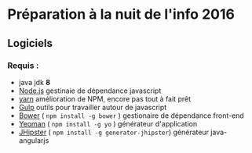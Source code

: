 # Préparation à la nuit de l'info 2016


## Logiciels

### Requis :

* java jdk **8**
* [Node.js]() gestinaie de dépendance javascript
* [yarn]() amélioration de NPM, encore pas tout à fait prêt
* [Gulp]() outils pour travailler autour de javascript
* [Bower]() ( `npm install -g bower` ) gestionaire de dépendance front-end
* [Yeoman]() ( `npm install -g yo` ) générateur d'application
* [JHipster]() ( `npm install -g generator-jhipster`) générateur java-angularjs



[Node.js]: https://nodejs.org/
[Bower]: http://bower.io/
[Gulp]: http://gulpjs.com/
[Yeoman]: http://yeoman.io
[JHpster]: http://jhipster.github.io/

